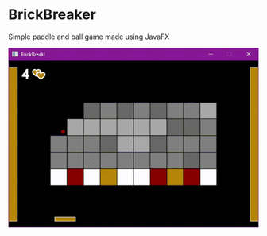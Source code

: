 # BrickBreaker
Simple paddle and ball game made using JavaFX
<p align="center">
  <img src="https://github.com/harrichardson/BrickBreaker/blob/master/BrickBreaker.gif" />
</p>

